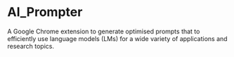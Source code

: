 # AI_Prompter
A Google Chrome extension to generate optimised prompts that to efficiently use language models (LMs) for a wide variety of applications and research topics.
